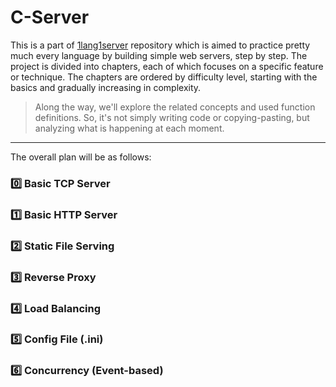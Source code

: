 # C-Server

This is a part of [1lang1server](https://github.com/Samandar-Komilov/1lang1server/) repository which is aimed to practice pretty much every language by building simple web servers, step by step. The project is divided into chapters, each of which focuses on a specific feature or technique. The chapters are ordered by difficulty level, starting with the basics and gradually increasing in complexity.
> Along the way, we'll explore the related concepts and used function definitions. So, it's not simply writing code or copying-pasting, but analyzing what is happening at each moment.

---

The overall plan will be as follows:

### 0️⃣ Basic TCP Server

### 1️⃣ Basic HTTP Server

### 2️⃣ Static File Serving

### 3️⃣ Reverse Proxy

### 4️⃣ Load Balancing

### 5️⃣ Config File (.ini)

### 6️⃣ Concurrency (Event-based)